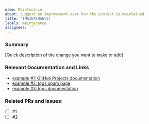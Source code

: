 ```yaml
---
name: Maintenance
about: Suggest an improvement over how the project is maintained
title: '[MAINTENANCE] '
labels: maintenance
assignees: ''
---
```


### Summary

[Quick description of the change you want to make or add]

### Relevant Documentation and Links

* [example #1: GitHub Projects documentation](https://docs.github.com/en/issues/organizing-your-work-with-project-boards/managing-project-boards/about-project-boards)
* [example #2: logs opam page](https://opam.ocaml.org/packages/logs/)
* [example #3: logs documentation](https://erratique.ch/software/logs/doc/)

### Related PRs and Issues:
- [ ] #1
- [ ] #2
